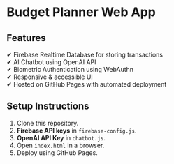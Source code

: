 # Budget Planner Web App

## Features
✔ Firebase Realtime Database for storing transactions  
✔ AI Chatbot using OpenAI API  
✔ Biometric Authentication using WebAuthn  
✔ Responsive & accessible UI  
✔ Hosted on GitHub Pages with automated deployment  

## Setup Instructions
1. Clone this repository.
2. **Firebase API keys** in `firebase-config.js`.
3. **OpenAI API Key** in `chatbot.js`.
4. Open `index.html` in a browser.
5. Deploy using GitHub Pages.


